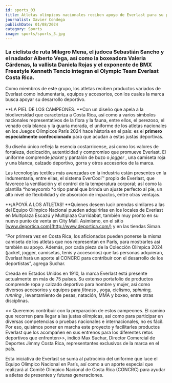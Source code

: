 ```yaml
---
id: sports_03
title: Atletas olímpicos nacionales reciben apoyo de Everlast para su preparación deportiva
journalist: Xavier Condega
publishDate: 01/08/2024
category: Sports
image: sports/sports_3.jpg
---
```


### La ciclista de ruta Milagro Mena, el judoca Sebastián Sancho y el nadador Alberto Vega, así como la boxeadora Valeria Cárdenas, la vallista Daniela Rojas y el exponente de BMX Freestyle Kenneth Tencio integran el **Olympic Team Everlast Costa Rica.**

Como miembros de este grupo, los atletas reciben productos variados de Everlast como indumentaria, equipos y accesorios, con los cuales la marca busca apoyar su desarrollo deportivo.


**LA PIEL DE LOS CAMPEONES.  **Con un diseño que apela a la biodiversidad que caracteriza a Costa Rica, así como a varios símbolos nacionales representativos de la flora y la fauna, entre ellos, el perezoso, el venado cola blanca y la guaria morada, el uniforme de los atletas nacionales en los Juegos Olímpicos París 2024 hace historia en el país: es el **primero especialmente confeccionado** para que acudan a estas justas deportivas.

Su diseño único refleja la esencia costarricense, así como los valores de fortaleza, dedicación, autenticidad y compromiso que promueve Everlast. El uniforme comprende *jacket* y pantalón de buzo o  *jogger* , una camiseta roja y una blanca, calzado deportivo, gorra y otros accesorios de la marca.

Las tecnologías textiles más avanzadas en la industria están presentes en la indumentaria, entre ellas, el sistema EverCool™ propio de Everlast, que favorece la ventilación y el control de la temperatura corporal; así como la plantilla *honeycomb *o tipo panal que brinda un ajuste perfecto al pie, un alto nivel de flexibilidad y de absorción de impactos, entre otras ventajas.

**¡APOYÁ A LOS ATLETAS!  **Quienes deseen lucir prendas similares a las del Equipo Olímpico Nacional pueden adquirirlas en los locales de Everlast en Multiplaza Escazú y Multiplaza Curridabat, también muy pronto en su nuevo punto de venta en City Mall. Asimismo, en el sitio [www.deportica.com](http://www.deportica.com/) y en las tiendas Siman.

“Por primera vez en Costa Rica, los aficionados pueden ponerse la misma camiseta de los atletas que nos representan en París, para mostrarles así también su apoyo. Además, por cada pieza de la Colección Olímpica 2024 (jacket, jogger, camisetas, tenis y accesorios) que las personas adquieran, Everlast hará un aporte al CONCRC para contribuir con el desarrollo de los deportistas”, agrega Suchar.

Creada en Estados Unidos en 1910, la marca Everlast está presente actualmente en más de 75 países. Su extenso portafolio de productos comprende ropa y calzado deportivo para hombre y mujer, así como diversos accesorios y equipos para  *fitness* , yoga, ciclismo,  *spinning, running* , levantamiento de pesas, natación, MMA y boxeo, entre otras disciplinas.

 *<<* Queremos contribuir con la preparación de estos campeones. El camino que recorren para llegar a las justas olímpicas, así como para participar en diversas competencias o pruebas nacionales e internacionales, no es fácil. Por eso, quisimos poner en marcha este proyecto y facilitarles productos Everlast que los acompañen en sus entrenos para los diferentes retos deportivos que enfrenten>>, indicó Max Suchar, Director Comercial de Deportes Jimmy Costa Rica, representantes exclusivos de la marca en el país.

Esta iniciativa de Everlast se suma al patrocinio del uniforme que luce el Equipo Olímpico Nacional en París, así como a un aporte especial que realizará al Comité Olímpico Nacional de Costa Rica (CONCRC) para ayudar a atletas de presentes y futuras generaciones.
